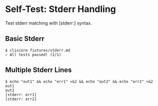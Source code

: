 # Self-Test: Stderr Handling

Test stderr matching with [stderr:] syntax.

## Basic Stderr

```cliscore
$ cliscore fixtures/stderr.md
✓ All tests passed! (1/1)
```

## Multiple Stderr Lines

```cliscore
$ echo "out1" && echo "err1" >&2 && echo "out2" && echo "err2" >&2
out1
out2
[stderr: err1]
[stderr: err2]
```
